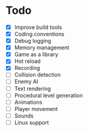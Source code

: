 # Todo

 - [X] Improve build tools
 - [X] Coding conventions
 - [X] Debug logging 
 - [X] Memory management
 - [X] Game as a library
 - [X] Hot reload
 - [X] Recording
 - [ ] Collision detection
 - [ ] Enemy AI
 - [ ] Text rendering
 - [ ] Procedural level generation
 - [ ] Animations
 - [ ] Player movement
 - [ ] Sounds
 - [ ] Linux support